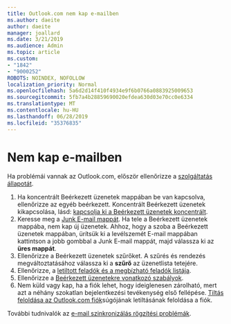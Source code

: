 ```yaml
---
title: Outlook.com nem kap e-mailben
ms.author: daeite
author: daeite
manager: joallard
ms.date: 3/21/2019
ms.audience: Admin
ms.topic: article
ms.custom:
- "1842"
- "9000252"
ROBOTS: NOINDEX, NOFOLLOW
localization_priority: Normal
ms.openlocfilehash: 5a6d2d14f410f4934e9f6b0766a0883925009653
ms.sourcegitcommit: 5fb7a4b28859690020efdea630d03e70cc0e6334
ms.translationtype: MT
ms.contentlocale: hu-HU
ms.lasthandoff: 06/28/2019
ms.locfileid: "35376835"
---
```

# <a name="cant-receive-email"></a>Nem kap e-mailben

Ha problémái vannak az Outlook.com, először ellenőrizze a [szolgáltatás állapotát](https://go.microsoft.com/fwlink/p/?linkid=837482).

1. Ha koncentrált Beérkezett üzenetek mappában be van kapcsolva, ellenőrizze az egyéb beérkezett. Koncentrált Beérkezett üzenetek kikapcsolása, lásd: [kapcsolja ki a Beérkezett üzenetek koncentrált](https://support.office.com/article/f714d94d-9e63-4217-9ccb-6cb2986aa1b2).
1. Keresse meg a [Junk E-mail mappát](https://outlook.live.com/mail/junkemail). Ha tele a Beérkezett üzenetek mappába, nem kap új üzenetek. Ahhoz, hogy a szoba a Beérkezett üzenetek mappában, ürítsük ki a levélszemét E-mail mappában kattintson a jobb gombbal a Junk E-mail mappát, majd válassza ki az **üres mappát**.
1. Ellenőrizze a Beérkezett üzenetek szűrőket. A szűrés és rendezés megváltoztatásához válassza ki a **szűrő** az üzenetlista tetejére.
1. Ellenőrizze, a [letiltott feladók és a megbízható feladók listája](https://outlook.live.com/mail/options/mail/junkEmail).
1. Ellenőrizze a [Beérkezett üzenetekre vonatkozó szabályok](https://outlook.live.com/mail/options/mail/rules).
1. Nem küld vagy kap, ha a fiók lehet, hogy ideiglenesen zárolható, mert azt a néhány szokatlan bejelentkezési tevékenység első fellépése. [Tiltás feloldása az Outlook.com fiók](https://support.office.com/article/f4ad2701-d166-4d8b-8a6a-9af2a1f8a4c4)súgójának letiltásának feloldása a fiók.

További tudnivalók az [e-mail szinkronizálás rögzítési problémák](https://support.office.com/article/d39e3341-8d79-4bf1-b3c7-ded602233642).